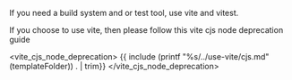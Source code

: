 If you need a build system and or test tool, use vite and vitest.

If you choose to use vite, then please follow this vite cjs node deprecation guide

<vite_cjs_node_deprecation>
{{ include (printf "%s/../use-vite/cjs.md" (templateFolder)) . | trim}}
</vite_cjs_node_deprecation>
